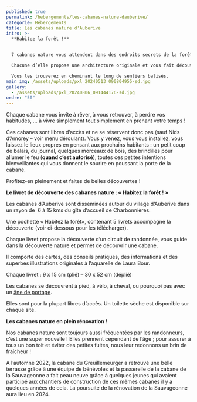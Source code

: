 ```yaml
---
published: true
permalink: /hebergements/les-cabanes-nature-dauberive/
categorie: Hébergements
title: Les cabanes nature d'Auberive
intro: >-
  **Habitez la forêt !**


  7 cabanes nature vous attendent dans des endroits secrets de la forêt pour vivre des moments magiques !

  Chacune d’elle propose une architecture originale et vous fait découvrir  "l’esprit du lieu"...

  Vous les trouverez en cheminant le long de sentiers balisés.
main_img: /assets/uploads/pxl_20240513_090804955-sd.jpg
gallery:
  - /assets/uploads/pxl_20240806_091444176-sd.jpg
ordre: "50"
---
```

Chaque cabane vous invite à rêver, à vous retrouver, à perdre vos 
habitudes, … à vivre simplement tout simplement en prenant votre temps !

Ces cabanes sont libres d’accès et ne se réservent donc pas (sauf Nids 
d’Amorey – voir menu déroulant). Vous y venez, vous vous installez, vous
 laissez le lieux propres en pensant aux prochains habitants : un petit 
coup de balais, du journal, quelques morceaux de bois, des brindilles 
pour allumer le feu (**quand c’est autorisé**), toutes ces petites intentions bienveillantes qui vous donnent le sourire en poussant la porte de la cabane.

Profitez-en pleinement et faites de belles découvertes !

**Le livret de découverte des cabanes nature : « Habitez la forêt ! »**



Les cabanes d’Auberive sont disséminées autour du village d’Auberive 
dans un rayon de  6 à 15 kms du gîte d’accueil de Charbonnières.

Une pochette « Habitez la forêt», contenant 5 livrets accompagne la découverte (voir ci-dessous pour les télécharger).

Chaque livret propose la découverte d’un circuit de randonnée, vous 
guide dans la découverte nature et permet de découvrir une cabane.

Il comporte des cartes, des conseils pratiques, des informations et des 
superbes illustrations originales à l’aquarelle de Laura Bour.

Chaque livret : 9 x 15 cm (plié) – 30 x 52 cm (déplié)

Les cabanes se découvrent à pied, à vélo, à cheval, ou pourquoi pas avec un [âne de portage](https://chemindetraverse52.org/locations-en-liberte-danes-de-portage/).

Elles sont pour la plupart libres d’accès. Un toilette sèche est disponible sur chaque site.

**Les cabanes nature en plein rénovation !**



Nos cabanes nature sont toujours aussi fréquentées par les 
randonneurs, c’est une super nouvelle ! Elles prennent cependant de 
l’âge ; pour assurer à tous un bon toit et éviter des petites fuites, 
nous leur redonnons un brin de fraîcheur !

A l’automne 2022, la cabane du Greuillemeurger a retrouvé une belle 
terrasse grâce à une équipe de bénévoles et la passerelle de la cabane 
de la Sauvageonne a fait peau neuve grâce à quelques jeunes qui avaient 
participé aux chantiers de construction de ces mêmes cabanes il y a 
quelques années de cela. La poursuite de la rénovation de la Sauvageonne
 aura lieu en 2024.
